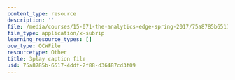 ```yaml
---
content_type: resource
description: ''
file: /media/courses/15-071-the-analytics-edge-spring-2017/75a8785b65174ddf2f88d36487cd3f09_isTQo2B_1Ng.srt
file_type: application/x-subrip
learning_resource_types: []
ocw_type: OCWFile
resourcetype: Other
title: 3play caption file
uid: 75a8785b-6517-4ddf-2f88-d36487cd3f09
---
```

